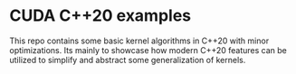# CUDA C++20 examples

This repo contains some basic kernel algorithms in C++20 with minor optimizations.
Its mainly to showcase how modern C++20 features can be utilized to simplify and abstract some generalization of kernels.
